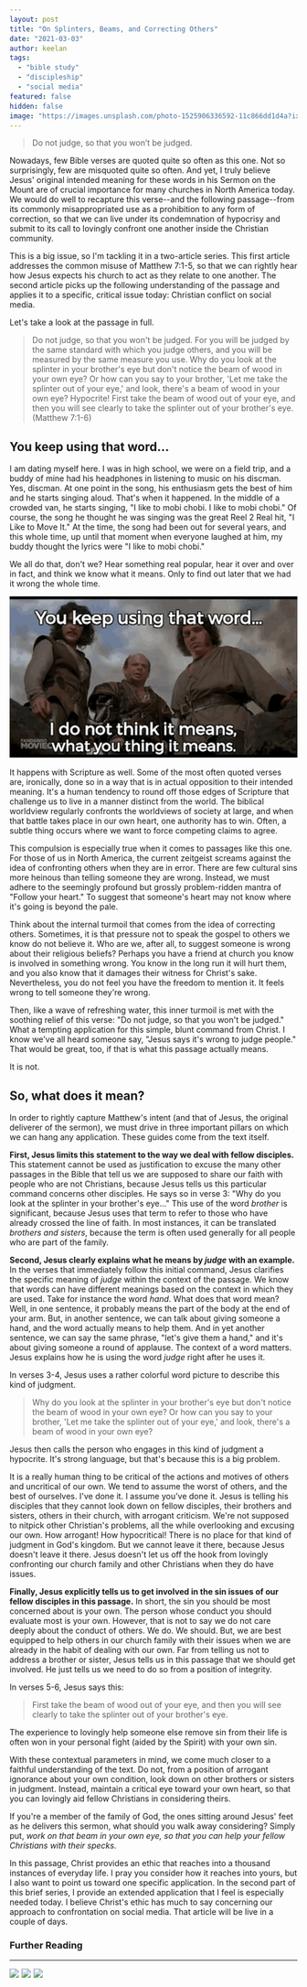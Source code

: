 ```yaml
---
layout: post
title: "On Splinters, Beams, and Correcting Others"
date: "2021-03-03"
author: keelan
tags: 
  - "bible study"
  - "discipleship"
  - "social media"
featured: false
hidden: false
image: "https://images.unsplash.com/photo-1525906336592-11c866dd1d4a?ixlib=rb-4.0.3&ixid=M3wxMjA3fDB8MHxwaG90by1wYWdlfHx8fGVufDB8fHx8fA%3D%3D&auto=format&fit=crop&w=1470&q=80"
---
```


> Do not judge, so that you won’t be judged.

Nowadays, few Bible verses are quoted quite so often as this one. Not so surprisingly, few are misquoted quite so often. And yet, I truly believe Jesus' original intended meaning for these words in his Sermon on the Mount are of crucial importance for many churches in North America today. We would do well to recapture this verse--and the following passage--from its commonly misappropriated use as a prohibition to any form of correction, so that we can live under its condemnation of hypocrisy and submit to its call to lovingly confront one another inside the Christian community.

This is a big issue, so I'm tackling it in a two-article series. This first article addresses the common misuse of Matthew 7:1-5, so that we can rightly hear how Jesus expects his church to act as they relate to one another. The second article picks up the following understanding of the passage and applies it to a specific, critical issue today: Christian conflict on social media.

Let's take a look at the passage in full.

> Do not judge, so that you won't be judged. For you will be judged by the same standard with which you judge others, and you will be measured by the same measure you use. Why do you look at the splinter in your brother's eye but don't notice the beam of wood in your own eye? Or how can you say to your brother, 'Let me take the splinter out of your eye,' and look, there's a beam of wood in your own eye? Hypocrite! First take the beam of wood out of your eye, and then you will see clearly to take the splinter out of your brother's eye. (Matthew 7:1-6)

## You keep using that word…

I am dating myself here. I was in high school, we were on a field trip, and a buddy of mine had his headphones in listening to music on his discman. Yes, discman. At one point in the song, his enthusiasm gets the best of him and he starts singing aloud. That's when it happened. In the middle of a crowded van, he starts singing, "I like to mobi chobi. I like to mobi chobi." Of course, the song he thought he was singing was the great Reel 2 Real hit, "I Like to Move It." At the time, the song had been out for several years, and this whole time, up until that moment when everyone laughed at him, my buddy thought the lyrics were "I like to mobi chobi."  
  
We all do that, don't we? Hear something real popular, hear it over and over in fact, and think we know what it means. Only to find out later that we had it wrong the whole time.

![Princess Bride Meme](images/post-images/princess-bride.gif)

It happens with Scripture as well. Some of the most often quoted verses are, ironically, done so in a way that is in actual opposition to their intended meaning. It's a human tendency to round off those edges of Scripture that challenge us to live in a manner distinct from the world. The biblical worldview regularly confronts the worldviews of society at large, and when that battle takes place in our own heart, one authority has to win. Often, a subtle thing occurs where we want to force competing claims to agree.

This compulsion is especially true when it comes to passages like this one. For those of us in North America, the current zeitgeist screams against the idea of confronting others when they are in error. There are few cultural sins more heinous than telling someone they are wrong. Instead, we must adhere to the seemingly profound but grossly problem-ridden mantra of "Follow your heart." To suggest that someone's heart may not know where it's going is beyond the pale.

Think about the internal turmoil that comes from the idea of correcting others. Sometimes, it is that pressure not to speak the gospel to others we know do not believe it. Who are we, after all, to suggest someone is wrong about their religious beliefs? Perhaps you have a friend at church you know is involved in something wrong. You know in the long run it will hurt them, and you also know that it damages their witness for Christ's sake. Nevertheless, you do not feel you have the freedom to mention it. It feels wrong to tell someone they're wrong.

Then, like a wave of refreshing water, this inner turmoil is met with the soothing relief of this verse: "Do not judge, so that you won't be judged." What a tempting application for this simple, blunt command from Christ. I know we've all heard someone say, "Jesus says it's wrong to judge people." That would be great, too, if that is what this passage actually means.

It is not.

## So, what does it mean?

In order to rightly capture Matthew's intent (and that of Jesus, the original deliverer of the sermon), we must drive in three important pillars on which we can hang any application. These guides come from the text itself.

**First, Jesus limits this statement to the way we deal with fellow disciples.** This statement cannot be used as justification to excuse the many other passages in the Bible that tell us we are supposed to share our faith with people who are not Christians, because Jesus tells us this particular command concerns other disciples. He says so in verse 3: "Why do you look at the splinter in your brother's eye…" This use of the word _brother_ is significant, because Jesus uses that term to refer to those who have already crossed the line of faith. In most instances, it can be translated _brothers and sisters_, because the term is often used generally for all people who are part of the family.

**Second, Jesus clearly explains what he means by _judge_ with an example.** In the verses that immediately follow this initial command, Jesus clarifies the specific meaning of _judge_ within the context of the passage. We know that words can have different meanings based on the context in which they are used. Take for instance the word _hand_. What does that word mean? Well, in one sentence, it probably means the part of the body at the end of your arm. But, in another sentence, we can talk about giving someone a hand, and the word actually means to help them. And in yet another sentence, we can say the same phrase, "let's give them a hand," and it's about giving someone a round of applause. The context of a word matters. Jesus explains how he is using the word _judge_ right after he uses it.

In verses 3-4, Jesus uses a rather colorful word picture to describe this kind of judgment.

> Why do you look at the splinter in your brother's eye but don't notice the beam of wood in your own eye? Or how can you say to your brother, 'Let me take the splinter out of your eye,' and look, there's a beam of wood in your own eye?

Jesus then calls the person who engages in this kind of judgment a hypocrite. It's strong language, but that's because this is a big problem.

It is a really human thing to be critical of the actions and motives of others and uncritical of our own. We tend to assume the worst of others, and the best of ourselves. I've done it. I assume you've done it. Jesus is telling his disciples that they cannot look down on fellow disciples, their brothers and sisters, others in their church, with arrogant criticism. We're not supposed to nitpick other Christian's problems, all the while overlooking and excusing our own. How arrogant! How hypocritical! There is no place for that kind of judgment in God's kingdom. But we cannot leave it there, because Jesus doesn't leave it there. Jesus doesn't let us off the hook from lovingly confronting our church family and other Christians when they do have issues.

**Finally, Jesus explicitly tells us to get involved in the sin issues of our fellow disciples in this passage.** In short, the sin you should be most concerned about is your own. The person whose conduct you should evaluate most is your own. However, that is not to say we do not care deeply about the conduct of others. We do. We should. But, we are best equipped to help others in our church family with their issues when we are already in the habit of dealing with our own. Far from telling us not to address a brother or sister, Jesus tells us in this passage that we should get involved. He just tells us we need to do so from a position of integrity.

In verses 5-6, Jesus says this:

> First take the beam of wood out of your eye, and then you will see clearly to take the splinter out of your brother's eye.

The experience to lovingly help someone else remove sin from their life is often won in your personal fight (aided by the Spirit) with your own sin.

With these contextual parameters in mind, we come much closer to a faithful understanding of the text. Do not, from a position of arrogant ignorance about your own condition, look down on other brothers or sisters in judgment. Instead, maintain a critical eye toward your own heart, so that you can lovingly aid fellow Christians in considering theirs.

If you're a member of the family of God, the ones sitting around Jesus' feet as he delivers this sermon, what should you walk away considering? Simply put, _work on that beam in your own eye, so that you can help your fellow Christians with their specks._

In this passage, Christ provides an ethic that reaches into a thousand instances of everyday life. I pray you consider how it reaches into yours, but I also want to point us toward one specific application. In the second part of this brief series, I provide an extended application that I feel is especially needed today. I believe Christ's ethic has much to say concerning our approach to confrontation on social media. That article will be live in a couple of days.  

### Further Reading

* * *
<p float="left">
<a href="https://www.amazon.com/Sermon-Mount-Restoring-Christs-Theology-ebook/dp/B005U782GW?dchild=1&keywords=quarles+sermon+on+the+mount&qid=1614544484&sr=8-2&linkCode=li3&tag=keelancook-20&linkId=ac959becebe489b5787dca34c2d98548&language=en_US&ref_=as_li_ss_il" target="_blank"><img border="0" src="//ws-na.amazon-adsystem.com/widgets/q?_encoding=UTF8&ASIN=B005U782GW&Format=_SL250_&ID=AsinImage&MarketPlace=US&ServiceVersion=20070822&WS=1&tag=keelancook-20&language=en_US" ></a><img src="https://ir-na.amazon-adsystem.com/e/ir?t=keelancook-20&language=en_US&l=li3&o=1&a=B005U782GW" width="1" height="1" border="0" alt="" style="border:none !important; margin:0px !important;" />
<a href="https://www.amazon.com/Exalting-Matthew-Christ-Centered-Exposition-Commentary/dp/0805496440?dchild=1&keywords=exalting+jesus+in+matthew&qid=1614544828&sr=8-1&linkCode=li3&tag=keelancook-20&linkId=154115c5018c711850ca04d2c1ee6361&language=en_US&ref_=as_li_ss_il" target="_blank"><img border="0" src="//ws-na.amazon-adsystem.com/widgets/q?_encoding=UTF8&ASIN=0805496440&Format=_SL250_&ID=AsinImage&MarketPlace=US&ServiceVersion=20070822&WS=1&tag=keelancook-20&language=en_US" ></a><img src="https://ir-na.amazon-adsystem.com/e/ir?t=keelancook-20&language=en_US&l=li3&o=1&a=0805496440" width="1" height="1" border="0" alt="" style="border:none !important; margin:0px !important;" />
<a href="https://www.amazon.com/Christians-Age-Outrage-Bring-World/dp/1496433629?dchild=1&keywords=age+of+outrage+stetzer&qid=1614544786&sr=8-1&linkCode=li3&tag=keelancook-20&linkId=4eb593bdcb0708d452aff3143b3b3094&language=en_US&ref_=as_li_ss_il" target="_blank"><img border="0" src="//ws-na.amazon-adsystem.com/widgets/q?_encoding=UTF8&ASIN=1496433629&Format=_SL250_&ID=AsinImage&MarketPlace=US&ServiceVersion=20070822&WS=1&tag=keelancook-20&language=en_US" ></a><img src="https://ir-na.amazon-adsystem.com/e/ir?t=keelancook-20&language=en_US&l=li3&o=1&a=1496433629" width="1" height="1" border="0" alt="" style="border:none !important; margin:0px !important;" />
</p>